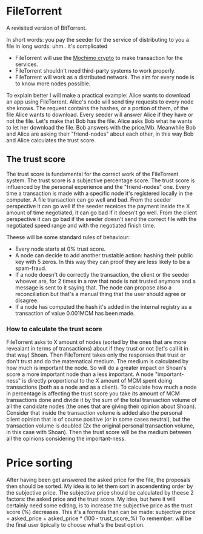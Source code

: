 # FileTorrent
A revisited version of BitTorrent. 

In short words: you pay the seeder for the service of distributing to you a file
In long words: uhm.. it's complicated

- FileTorrent will use the [Mochimo crypto](https://github.com/mochimodev/mochimo) to make transaction for the services.
- FileTorrent shouldn't need third-party systems to work properly.
- FileTorrent will work as a distributed network. The aim for every node is to know more nodes possible.

To explain better I will make a practical example:
Alice wants to download an app using FileTorrent. Alice's node will send tiny requests to every node she knows. The request contains the hashes, or a portion of them, of the file Alice wants to download. Every seeder will answer Alice if they have or not the file. Let's make that Bob has the file. Alice asks Bob what he wants to let her download the file. Bob answers with the price/Mb. Meanwhile Bob and Alice are asking their "friend-nodes" about each other, in this way Bob and Alice calculates the trust score.

## The trust score
The trust score is fundamental for the correct work of the FileTorrent system. The trust score is a subjective percentage score. The trust score is influenced by the personal experience and the "friend-nodes" one. Every time a transaction is made with a specific node it's registered locally in the computer.
A file transaction can go well and bad. From the seeder perspective it can go well if the seeder receices the payment inside the X amount of time negotiated, it can go bad if it doesn't go well. From the client perspective it can go bad if the seeder doesn't send the correct file with the negotiated speed range and with the negotiated finish time.

Theese will be some standard rules of behaviour:
- Every node starts at 0% trust score.
- A node can decide to add another trustable action: hashing their public key with 5 zeros. In this way they can proof they are less likely to be a spam-fraud.
- If a node doesn't do correctly the transaction, the client or the seeder whoever are, for 2 times in a row that node is not trusted anymore and a message is sent to it saying that. The node can propose also a reconciliation but that's a manual thing that the user should agree or disagree.
- If a node has computed the hash it's added in the internal registry as a transaction of value 0.001MCM has been made.

### How to calculate the trust score
FileTorrent asks to X amount of nodes (sorted by the ones that are more revealant in terms of transactions) about if they trust or not (let's call it in that way) Shoan. Then FileTorrent takes only the responses that trust or don't trust and do the matematical medium. The medium is calculated by how much is important the node. So will do a greater impact on Shoan's score a more important node than a less important. A node "important-ness" is directly proportional to the X amount of MCM spent doing transactions (both as a node and as a client).
To calculate how much a node in percentage is affecting the trust score you take its amount of MCM transactions done and divide it by the sum of the total transaction volume of all the candidate nodes (the ones that are giving their opinion about Shoan).
Consider that inside the transaction volume is added also the personal client opinion that is of course positive (or in some cases neutral), but the transaction volume is doubled (2x the original personal transaction volume, in this case with Shoan).
Then the trust score will be the medium between all the opinions considering the important-ness.

# Price sorting
After having been get answered the asked price for the file, the proposals then should be sorted. My idea is to let them sort in ascendenting order by the subjective price. The subjective price should be calculated by theese 2 factors: the asked price and the trust score.
My idea, but here it will certainly need some editing, is to increase the subjective price as the trust score (%) decreases. This it's a formula than can be made:
subjective price = asked_price + asked_price * (100 - trust_score_%)
To remember: will be the final user tipically to choose what's the best option.

